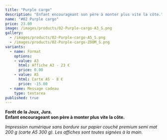 ```yaml
---
title: "Purple cargo"
description: "Enfant encourageant son père à monter plus vite la côte."
name: "#02 Purple cargo"
price: 23.00
image: /images/products/02-Purple-cargo-A3_S.png
gallery:
  - /images/products/02-Purple-cargo-A5_S.png
  - /images/products/02-Purple-cargo-ZOOM_S.png
variants:
  - name: Format
    options:
    - value: A3
      html: Affiche A3 - 23 €
      price: 0.00
    - value: A5
      html: Carte A5 - 8 €
      price: -15.00
  - name: Message cadeau
    type: textarea
published: true
---
```

__Forêt de la Joux, Jura.  
Enfant encourageant son père à monter plus vite la côte.__

_Impression numérique sans bordure sur papier couché premium semi mat 200 g (carte A5 300 g). Les affiches sont toutes signées à la main._
